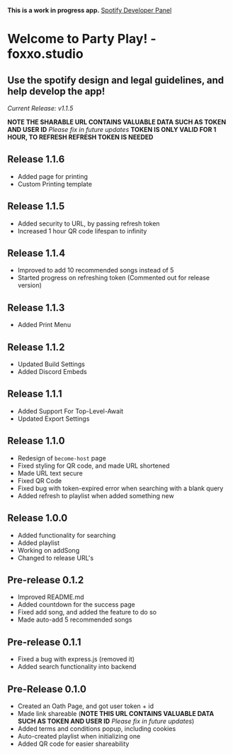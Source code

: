 **This is a work in progress app.**
[Spotify Developer Panel](https://developer.spotify.com)

# Welcome to Party Play! - foxxo.studio

## Use the spotify design and legal guidelines, and help develop the app!

_Current Release: v1.1.5_

**NOTE THE SHARABLE URL CONTAINS VALUABLE DATA SUCH AS TOKEN AND USER ID** _Please fix in future updates_
**TOKEN IS ONLY VALID FOR 1 HOUR, TO REFRESH REFRESH TOKEN IS NEEDED**

## Release 1.1.6

- Added page for printing
- Custom Printing template

## Release 1.1.5

- Added security to URL, by passing refresh token
- Increased 1 hour QR code lifespan to infinity

## Release 1.1.4

- Improved to add 10 recommended songs instead of 5
- Started progress on refreshing token (Commented out for release version)

## Release 1.1.3

- Added Print Menu

## Release 1.1.2

- Updated Build Settings
- Added Discord Embeds

## Release 1.1.1

- Added Support For Top-Level-Await
- Updated Export Settings

## Release 1.1.0

- Redesign of `become-host` page
- Fixed styling for QR code, and made URL shortened
- Made URL text secure
- Fixed QR Code
- Fixed bug with token-expired error when searching with a blank query
- Added refresh to playlist when added something new

## Release 1.0.0

- Added functionality for searching
- Added playlist
- Working on addSong
- Changed to release URL's

## Pre-release 0.1.2

- Improved README.md
- Added countdown for the success page
- Fixed add song, and added the feature to do so
- Made auto-add 5 recommended songs

## Pre-release 0.1.1

- Fixed a bug with express.js (removed it)
- Added search functionality into backend

## Pre-Release 0.1.0

- Created an Oath Page, and got user token + id
- Made link shareable (**NOTE THIS URL CONTAINS VALUABLE DATA SUCH AS TOKEN AND USER ID** _Please fix in future updates_)
- Added terms and conditions popup, including cookies
- Auto-created playlist when initializing one
- Added QR code for easier shareability
